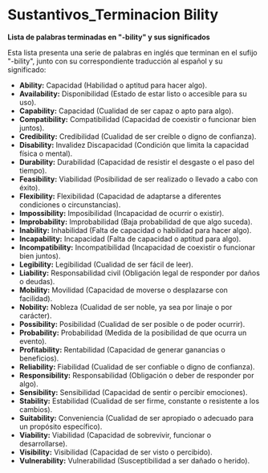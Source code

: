 # Sustantivos_Terminacion Bility


**Lista de palabras terminadas en "-bility" y sus significados**

Esta lista presenta una serie de palabras en inglés que terminan en el sufijo "-bility", junto con su correspondiente traducción al español y su significado:

*   **Ability:** Capacidad (Habilidad o aptitud para hacer algo).
*   **Availability:** Disponibilidad (Estado de estar listo o accesible para su uso).
*   **Capability:** Capacidad (Cualidad de ser capaz o apto para algo).
*   **Compatibility:** Compatibilidad (Capacidad de coexistir o funcionar bien juntos).
*   **Credibility:** Credibilidad (Cualidad de ser creíble o digno de confianza).
*   **Disability:** Invalidez Discapacidad (Condición que limita la capacidad física o mental).
*   **Durability:** Durabilidad (Capacidad de resistir el desgaste o el paso del tiempo).
*   **Feasibility:** Viabilidad (Posibilidad de ser realizado o llevado a cabo con éxito).
*   **Flexibility:** Flexibilidad (Capacidad de adaptarse a diferentes condiciones o circunstancias).
*   **Impossibility:** Imposibilidad (Incapacidad de ocurrir o existir).
*   **Improbability:** Improbabilidad (Baja probabilidad de que algo suceda).
*   **Inability:** Inhabilidad (Falta de capacidad o habilidad para hacer algo).
*   **Incapability:** Incapacidad (Falta de capacidad o aptitud para algo).
*   **Incompatibility:** Incompatibilidad (Incapacidad de coexistir o funcionar bien juntos).
*   **Legibility:** Legibilidad (Cualidad de ser fácil de leer).
*   **Liability:** Responsabilidad civil (Obligación legal de responder por daños o deudas).
*   **Mobility:** Movilidad (Capacidad de moverse o desplazarse con facilidad).
*   **Nobility:** Nobleza (Cualidad de ser noble, ya sea por linaje o por carácter).
*   **Possibility:** Posibilidad (Cualidad de ser posible o de poder ocurrir).
*   **Probability:** Probabilidad (Medida de la posibilidad de que ocurra un evento).
*   **Profitability:** Rentabilidad (Capacidad de generar ganancias o beneficios).
*   **Reliability:** Fiabilidad (Cualidad de ser confiable o digno de confianza).
*   **Responsibility:** Responsabilidad (Obligación o deber de responder por algo).
*   **Sensibility:** Sensibilidad (Capacidad de sentir o percibir emociones).
*   **Stability:** Estabilidad (Cualidad de ser firme, constante o resistente a los cambios).
*   **Suitability:** Conveniencia (Cualidad de ser apropiado o adecuado para un propósito específico).
*   **Viability:** Viabilidad (Capacidad de sobrevivir, funcionar o desarrollarse).
*   **Visibility:** Visibilidad (Capacidad de ser visto o percibido).
*   **Vulnerability:** Vulnerabilidad (Susceptibilidad a ser dañado o herido).

